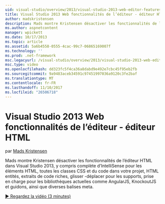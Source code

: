 ```yaml
---
uid: visual-studio/overview/2013/visual-studio-2013-web-editor-features-html-editor
title: Visual Studio 2013 Web fonctionnalités de l’éditeur - éditeur HTML | Documents Microsoft
author: madskristensen
description: Mads montre Kristensen désactiver les fonctionnalités de l’éditeur HTML dans Visual Studio 2013, y compris complète d’IntelliSense pour les éléments HTML, toutes les classes CSS et du code dans votre projet en cours...
ms.author: aspnetcontent
manager: wpickett
ms.date: 10/17/2013
ms.topic: article
ms.assetid: 5a6b4558-0555-4cac-99c7-06865169007f
ms.technology: ''
ms.prod: .net-framework
msc.legacyurl: /visual-studio/overview/2013/visual-studio-2013-web-editor-features-html-editor
msc.type: video
ms.openlocfilehash: dd323fc5f4ca36a8dabd9e492e7cbc45f95eb2fb
ms.sourcegitcommit: 9a9483aceb34591c97451997036a9120c3fe2baf
ms.translationtype: MT
ms.contentlocale: fr-FR
ms.lasthandoff: 11/10/2017
ms.locfileid: "26506718"
---
```

<a name="visual-studio-2013-web-editor-features---html-editor"></a>Visual Studio 2013 Web fonctionnalités de l’éditeur - éditeur HTML
====================
par [Mads Kristensen](https://github.com/madskristensen)

Mads montre Kristensen désactiver les fonctionnalités de l’éditeur HTML dans Visual Studio 2013, y compris complète d’IntelliSense pour les éléments HTML, toutes les classes CSS et du code dans votre projet, HTML entités, extraits de code riches, glisser -déplacer pour les supports, prise en charge pour les bibliothèques actuelles comme AngularJS, KnockoutJS et guidons, ainsi que diverses balises meta.

[&#9654; Regardez la vidéo (3 minutes)](https://channel9.msdn.com/Blogs/ASP-NET-Site-Videos/visual-studio-2013-web-editor-features-html-editor)
